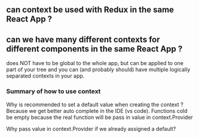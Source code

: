 
## can context be used with Redux in the same React App ?

## can we have many different contexts for different components in the same React App ?
does NOT have to be global to the whole app, but can be applied to one part of your tree and you can (and probably should) have multiple logically separated contexts in your app.


### Summary of how to use context


Why is recommended to set a default value when creating the context ?
Because we get better auto complete in the IDE (vs code). Functions cold be empty because the real function will be pass in value in context.Provider 


Why pass value in context.Provider if we already assigned a default?

